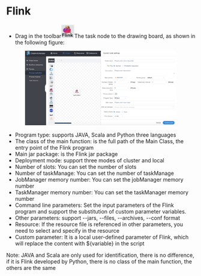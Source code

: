 
# Flink

- Drag in the toolbar<img src="/img/flink.png" width="35"/>The task node to the drawing board, as shown in the following figure:

<p align="center">
  <img src="/img/flink-en.png" width="80%" />
</p>

- Program type: supports JAVA, Scala and Python three languages
- The class of the main function: is the full path of the Main Class, the entry point of the Flink program
- Main jar package: is the Flink jar package
- Deployment mode: support three modes of cluster and local
- Number of slots: You can set the number of slots
- Number of taskManage: You can set the number of taskManage
- JobManager memory number: You can set the jobManager memory number
- TaskManager memory number: You can set the taskManager memory number
- Command line parameters: Set the input parameters of the Flink program and support the substitution of custom parameter variables.
- Other parameters: support --jars, --files, --archives, --conf format
- Resource: If the resource file is referenced in other parameters, you need to select and specify in the resource
- Custom parameter: It is a local user-defined parameter of Flink, which will replace the content with \${variable} in the script

Note: JAVA and Scala are only used for identification, there is no difference, if it is Flink developed by Python, there is no class of the main function, the others are the same
